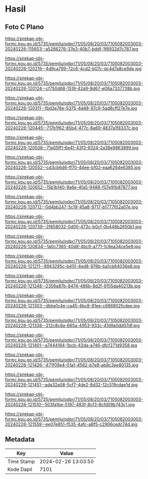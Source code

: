 # Hasil

## Foto C Plano

https://sirekap-obj-formc.kpu.go.id/5735/pemilu/pdpr/71/05/08/20/03/7105082003003-20240226-115653--a5266276-37e3-40b7-bddf-1f6932d7c787.jpg

https://sirekap-obj-formc.kpu.go.id/5735/pemilu/pdpr/71/05/08/20/03/7105082003003-20240226-120219--4d9ca799-72c6-4cd2-b07c-dc4d7a8ce9de.jpg

https://sirekap-obj-formc.kpu.go.id/5735/pemilu/pdpr/71/05/08/20/03/7105082003003-20240226-120124--cf750d68-1519-42a9-9d67-e06a7337738b.jpg

https://sirekap-obj-formc.kpu.go.id/5735/pemilu/pdpr/71/05/08/20/03/7105082003003-20240226-120311--fbd3e78e-5375-4d48-97c9-5ad8cff27e7e.jpg

https://sirekap-obj-formc.kpu.go.id/5735/pemilu/pdpr/71/05/08/20/03/7105082003003-20240226-120445--717b1f62-85b4-477c-8a69-4837a1f8337c.jpg

https://sirekap-obj-formc.kpu.go.id/5735/pemilu/pdpr/71/05/08/20/03/7105082003003-20240226-120508--71a05ff1-6e41-43f3-9324-2a38e9863899.jpg

https://sirekap-obj-formc.kpu.go.id/5735/pemilu/pdpr/71/05/08/20/03/7105082003003-20240226-120552--cd3cb6d6-ff70-44ee-b102-eaa6264e6385.jpg

https://sirekap-obj-formc.kpu.go.id/5735/pemilu/pdpr/71/05/08/20/03/7105082003003-20240226-120652--15b1b140-9a6e-4fa5-9488-f07e91b87877.jpg

https://sirekap-obj-formc.kpu.go.id/5735/pemilu/pdpr/71/05/08/20/03/7105082003003-20240226-120712--0d4bb247-5c19-45a8-9717-b1777f02a07e.jpg

https://sirekap-obj-formc.kpu.go.id/5735/pemilu/pdpr/71/05/08/20/03/7105082003003-20240226-120739--2f858032-0d00-473c-b0cf-0b448b2650b1.jpg

https://sirekap-obj-formc.kpu.go.id/5735/pemilu/pdpr/71/05/08/20/03/7105082003003-20240226-120834--1a0c7365-40d8-4bc9-a771-1c9ea34ce5e9.jpg

https://sirekap-obj-formc.kpu.go.id/5735/pemilu/pdpr/71/05/08/20/03/7105082003003-20240226-121211--9943295c-b410-4ed8-976b-ba1cb64036e8.jpg

https://sirekap-obj-formc.kpu.go.id/5735/pemilu/pdpr/71/05/08/20/03/7105082003003-20240226-121248--2359a87b-8474-486b-8d2f-9155da40213b.jpg

https://sirekap-obj-formc.kpu.go.id/5735/pemilu/pdpr/71/05/08/20/03/7105082003003-20240226-121303--dbbe1c4e-ca45-4bc8-81ee-c686902fcdee.jpg

https://sirekap-obj-formc.kpu.go.id/5735/pemilu/pdpr/71/05/08/20/03/7105082003003-20240226-121338--312c8c8a-665a-4953-933c-41d9a0dd07df.jpg

https://sirekap-obj-formc.kpu.go.id/5735/pemilu/pdpr/71/05/08/20/03/7105082003003-20240226-121401--a7444164-1bcb-42da-a746-dfcf271d9358.jpg

https://sirekap-obj-formc.kpu.go.id/5735/pemilu/pdpr/71/05/08/20/03/7105082003003-20240226-121426--471f09e4-01a1-4582-b7e8-ab8c3ee80135.jpg

https://sirekap-obj-formc.kpu.go.id/5735/pemilu/pdpr/71/05/08/20/03/7105082003003-20240226-121451--ada32a08-5cf7-4de2-8d32-12c519cdae1d.jpg

https://sirekap-obj-formc.kpu.go.id/5735/pemilu/pdpr/71/05/08/20/03/7105082003003-20240226-121510--503fa1be-5197-483f-8cf3-8cfd09b743c1.jpg

https://sirekap-obj-formc.kpu.go.id/5735/pemilu/pdpr/71/05/08/20/03/7105082003003-20240226-121559--ee07e851-f535-4afc-a8f5-c2906cedc74d.jpg


## Metadata

| Key        | Value               |
| ---------- | ------------------- |
| Time Stamp | 2024-02-26 13:03:50 |
| Kode Dapil | 7101                |



